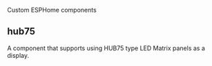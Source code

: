 Custom ESPHome components

## hub75

A component that supports using HUB75 type LED Matrix panels
as a display.

